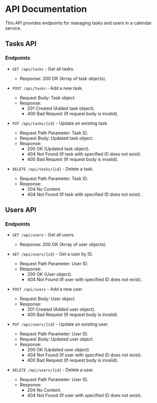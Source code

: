 # API Documentation

This API provides endpoints for managing tasks and users in a calendar service.

## Tasks API

### Endpoints

- `GET /api/tasks` - Get all tasks.
    - Response: 200 OK (Array of task objects).

- `POST /api/tasks` - Add a new task.
    - Request Body: Task object.
    - Response:
        - 201 Created (Added task object).
        - 400 Bad Request (If request body is invalid).

- `PUT /api/tasks/{id}` - Update an existing task.
    - Request Path Parameter: Task ID.
    - Request Body: Updated task object.
    - Response:
        - 200 OK (Updated task object).
        - 404 Not Found (If task with specified ID does not exist).
        - 400 Bad Request (If request body is invalid).

- `DELETE /api/tasks/{id}` - Delete a task.
    - Request Path Parameter: Task ID.
    - Response:
        - 204 No Content.
        - 404 Not Found (If task with specified ID does not exist).

## Users API

### Endpoints

- `GET /api/users` - Get all users.
    - Response: 200 OK (Array of user objects).

- `GET /api/users/{id}` - Get a user by ID.
    - Request Path Parameter: User ID.
    - Response:
        - 200 OK (User object).
        - 404 Not Found (If user with specified ID does not exist).

- `POST /api/users` - Add a new user.
    - Request Body: User object.
    - Response:
        - 201 Created (Added user object).
        - 400 Bad Request (If request body is invalid).

- `PUT /api/users/{id}` - Update an existing user.
    - Request Path Parameter: User ID.
    - Request Body: Updated user object.
    - Response:
        - 200 OK (Updated user object).
        - 404 Not Found (If user with specified ID does not exist).
        - 400 Bad Request (If request body is invalid).

- `DELETE /api/users/{id}` - Delete a user.
    - Request Path Parameter: User ID.
    - Response:
        - 204 No Content.
        - 404 Not Found (If user with specified ID does not exist).
